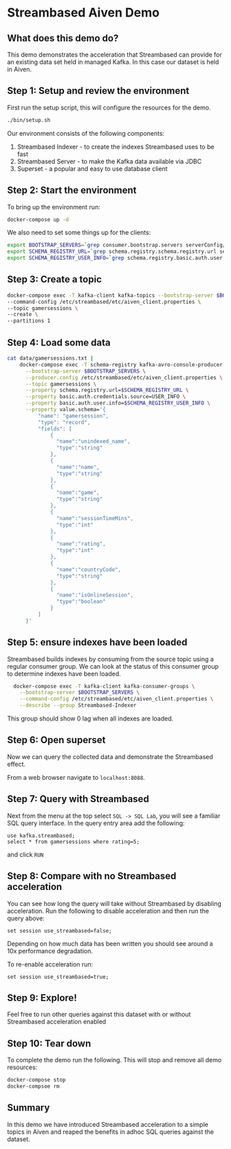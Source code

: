 # Streambased Aiven Demo

## What does this demo do?

This demo demonstrates the acceleration that Streambased can provide for an existing data set held in managed Kafka. 
In this case our dataset is held in Aiven.

## Step 1: Setup and review the environment

First run the setup script, this will configure the resources for the demo.

```bash
./bin/setup.sh
```

Our environment consists of the following components:

1. Streambased Indexer - to create the indexes Streambased uses to be fast
2. Streambased Server - to make the Kafka data available via JDBC
3. Superset - a popular and easy to use database client

## Step 2: Start the environment

To bring up the environment run:

```bash
docker-compose up -d
```

We also need to set some things up for the clients:

```bash
export BOOTSTRAP_SERVERS=`grep consumer.bootstrap.servers serverConfig/indexer.properties | sed -e s/consumer.bootstrap.servers=//g`
export SCHEMA_REGISTRY_URL=`grep schema.registry.schema.registry.url serverConfig/indexer.properties | sed -e s/schema.registry.schema.registry.url=//g`
export SCHEMA_REGISTRY_USER_INFO=`grep schema.registry.basic.auth.user.info serverConfig/indexer.properties | sed -e s/schema.registry.basic.auth.user.info=//g`
```

## Step 3: Create a topic

```bash
docker-compose exec -T kafka-client kafka-topics --bootstrap-server $BOOTSTRAP_SERVERS \
--command-config /etc/streambased/etc/aiven_client.properties \
--topic gamersessions \
--create \
--partitions 1
```

## Step 4: Load some data

```bash
cat data/gamersessions.txt |
    docker-compose exec -T schema-registry kafka-avro-console-producer \
      --bootstrap-server $BOOTSTRAP_SERVERS \
      --producer.config /etc/streambased/etc/aiven_client.properties \
      --topic gamersessions \
      --property schema.registry.url=$SCHEMA_REGISTRY_URL \
      --property basic.auth.credentials.source=USER_INFO \
      --property basic.auth.user.info=$SCHEMA_REGISTRY_USER_INFO \
      --property value.schema='{
          "name": "gamersession",
          "type": "record",
          "fields": [
              { 
                "name":"unindexed_name",
                "type":"string"
              },
              { 
                "name":"name",
                "type":"string"
              },
              { 
                "name":"game",
                "type":"string"
              },
              { 
                "name":"sessionTimeMins",
                "type":"int"
              },
              { 
                "name":"rating",
                "type":"int"
              },
              { 
                "name":"countryCode",
                "type":"string"
              },
              { 
                "name":"isOnlineSession",
                "type":"boolean"
              }
          ]
      }'
```

## Step 5: ensure indexes have been loaded

Streambased builds indexes by consuming from the source topic using a regular consumer group. We can look at the status 
of this consumer group to determine indexes have been loaded.

```bash
  docker-compose exec -T kafka-client kafka-consumer-groups \
    --bootstrap-server $BOOTSTRAP_SERVERS \
    --command-config /etc/streambased/etc/aiven_client.properties \
    --describe --group Streambased-Indexer
```

This group should show 0 lag when all indexes are loaded.

## Step 6: Open superset

Now we can query the collected data and demonstrate the Streambased effect. 

From a web browser navigate to `localhost:8088`. 

## Step 7: Query with Streambased

Next from the menu at the top select `SQL -> SQL Lab`, you will see a familiar SQL query interface. In the query entry 
area add the following:

```
use kafka.streambased;
select * from gamersessions where rating=5;
```

and click `RUN`

## Step 8: Compare with no Streambased acceleration

You can see how long the query will take without Streambased by disabling acceleration. Run the following to disable 
acceleration and then run the query above:

```
set session use_streambased=false;
```

Depending on how much data has been written you should see around a 10x performance degradation. 

To re-enable acceleration run:

```
set session use_streambased=true;
```

## Step 9: Explore!

Feel free to run other queries against this dataset with or without Streambased acceleration enabled

## Step 10: Tear down

To complete the demo run the following. This will stop and remove all demo resources:

```bash
docker-compose stop
docker-compsoe rm
```

## Summary

In this demo we have introduced Streambased acceleration to a simple topics in Aiven and reaped the benefits in 
adhoc SQL queries against the dataset.
